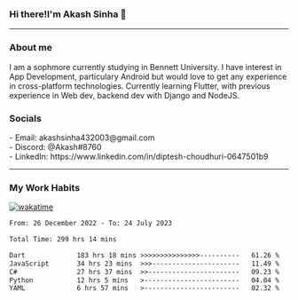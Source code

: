 <h3>Hi there!I'm Akash Sinha 👋</h3>

--- 

<h3>About me</h3>
I am a sophmore currently studying in Bennett University. I have interest in App Development, particulary Android but would love to get any experience in cross-platform technologies. Currently learning Flutter, with previous experience in Web dev, backend dev with Django and NodeJS.

<h3>Socials</h3>
 - Email: akashsinha432003@gmail.com<br>
 - Discord: @Akash#8760<br>
 - LinkedIn: https://www.linkedin.com/in/diptesh-choudhuri-0647501b9<br>


---

<h3>My Work Habits</h3>

[![wakatime](https://wakatime.com/badge/user/938b2951-49cf-4810-9b9e-c17cde3d3343.svg)](https://wakatime.com/@938b2951-49cf-4810-9b9e-c17cde3d3343)

<!--START_SECTION:waka-->

```txt
From: 26 December 2022 - To: 24 July 2023

Total Time: 299 hrs 14 mins

Dart             183 hrs 18 mins >>>>>>>>>>>>>>>----------   61.26 %
JavaScript       34 hrs 23 mins  >>>----------------------   11.49 %
C#               27 hrs 37 mins  >>-----------------------   09.23 %
Python           12 hrs 5 mins   >------------------------   04.04 %
YAML             6 hrs 57 mins   >------------------------   02.32 %
```

<!--END_SECTION:waka-->


